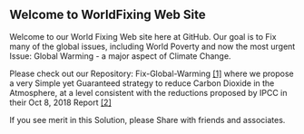 ## Welcome to WorldFixing Web Site

Welcome to our World Fixing Web site here at GitHub. Our goal is to Fix many of the global issues, including World Poverty and now the most urgent Issue: Global Warming - a major aspect of Climate Change.

Please check out our Repository: Fix-Global-Warming [[1]](https://github.com/WorldFixing/Fix-Global-Warming) where we propose a very Simple yet Guaranteed strategy to reduce Carbon Dioxide in the Atmosphere, at a level consistent with the reductions proposed by IPCC in their Oct 8, 2018 Report [[2]](https://report.ipcc.ch/sr15/pdf/sr15_spm_final.pdf)



If you see merit in this Solution, please Share with friends and associates.
 
